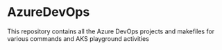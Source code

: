 # AzureDevOps
This repository contains all the Azure DevOps projects and makefiles for various commands and AKS playground activities
